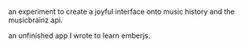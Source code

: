 an experiment to create a joyful interface onto music history and the musicbrainz api.

an unfinished app I wrote to learn emberjs. 
